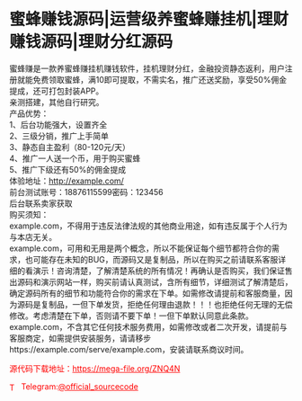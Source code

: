 # 蜜蜂赚钱源码|运营级养蜜蜂赚挂机|理财赚钱源码|理财分红源码

蜜蜂赚是一款养蜜蜂赚挂机赚钱软件，挂机理财分红，金融投资静态返利，用户注册就能免费领取蜜蜂，满10即可提取，不需实名，推广还送奖励，享受50%佣金提成，还可打包封装APP。<br>亲测搭建，其他自行研究。<br>产品优势：<br>1、后台功能强大，设置齐全<br>2、三级分销，推广上手简单<br>3、静态自主盈利（80-120元/天）<br>4、推广一人送一个币，用于购买蜜蜂<br>5、推广下级还有50%的佣金提成<br>体验地址：http://example.com/<br>前台测试账号：18876115599密码：123456<br>后台联系卖家获取<br>购买须知：<br>example.com，不得用于违反法律法规的其他商业用途，如有违反属于个人行为与本店无关。<br>example.com，可用和无用是两个概念，所以不能保证每个细节都符合你的需求，也可能存在未知的BUG，而源码又是复制品，所以在购买之前请联系客服详细的看演示！咨询清楚，了解清楚系统的所有情况！再确认是否购买，我们保证售出源码和演示网站一样，购买前请认真测试，含所有细节，详细测试了解清楚后，确定源码所有的细节和功能符合你的需求在下单。如需修改请提前和客服商量，因为源码是复制品，一但下单发货，拒绝任何理由退款！！！也拒绝任何无理的无偿修改。考虑清楚在下单，否则请不要下单！一但下单默认同意此条款。<br>example.com，不含其它任何技术服务费用，如需修改或者二次开发，请提前与客服商定，如需提供安装服务，请请移步https://example.com/serve/example.com，安装请联系商议时间。<br>


<p style="color: red;">源代码下载地址：<a href="https://mega-file.org/ZNQ4N" style="color: red;">https://mega-file.org/ZNQ4N</a></p><p style="color: red;"><img src="https://cdn-icons-png.flaticon.com/512/2111/2111646.png" alt="Telegram Icon" style="width: 16px; vertical-align: middle; margin-right: 5px;">Telegram:<a href="https://t.me/official_sourcecode" style="color: red;">@official_sourcecode</a></p>